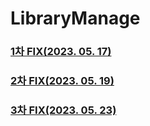 # LibraryManage
### [1차 FIX(2023. 05. 17)](https://github.com/mint723/LibraryManage/blob/master/fix/1stFix.md)

### [2차 FIX(2023. 05. 19)](https://github.com/mint723/LibraryManage/blob/master/fix/2ndFix.md)
    
### [3차 FIX(2023. 05. 23)](https://github.com/mint723/LibraryManage/blob/master/fix/3rdFix.md)
